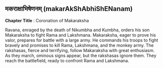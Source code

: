 ## मकराक्षाभिषेणनम् (makarAkShAbhiShENanam)
**Chapter Title** : Coronation of Makaraksha

Ravana, enraged by the death of Nikumbha and Kumbha, orders his son Makaraksha to fight Rama and Lakshmana. Makaraksha, eager to prove his valor, prepares for battle with a large army. He commands his troops to fight bravely and promises to kill Rama, Lakshmana, and the monkey army. The rakshasas, fierce and terrifying, follow Makaraksha with great enthusiasm. As they march, ominous signs appear, but the rakshasas ignore them. They reach the battlefield, ready to confront Rama and Lakshmana.